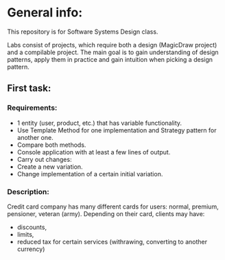 # General info:
This repository is for Software Systems Design class. 

Labs consist of projects, which require both a design (MagicDraw project) and a compilable project. The main goal is to gain understanding of design patterns, apply them in practice and gain intuition when picking a design pattern.

## First task:

### Requirements:
 - 1 entity (user, product, etc.) that has variable functionality.
 - Use Template Method for one implementation and Strategy pattern for another one.
 - Compare both methods.
 - Console application with at least a few lines of output.
 - Carry out changes:
  - Create a new variation.
  - Change implementation of a certain initial variation.
  
### Description:
Credit card company has many different cards for users: normal, premium, pensioner, veteran (army). Depending on their card, clients may have:
 - discounts,
 - limits,
 - reduced tax for certain services (withrawing, converting to another currency)
 
